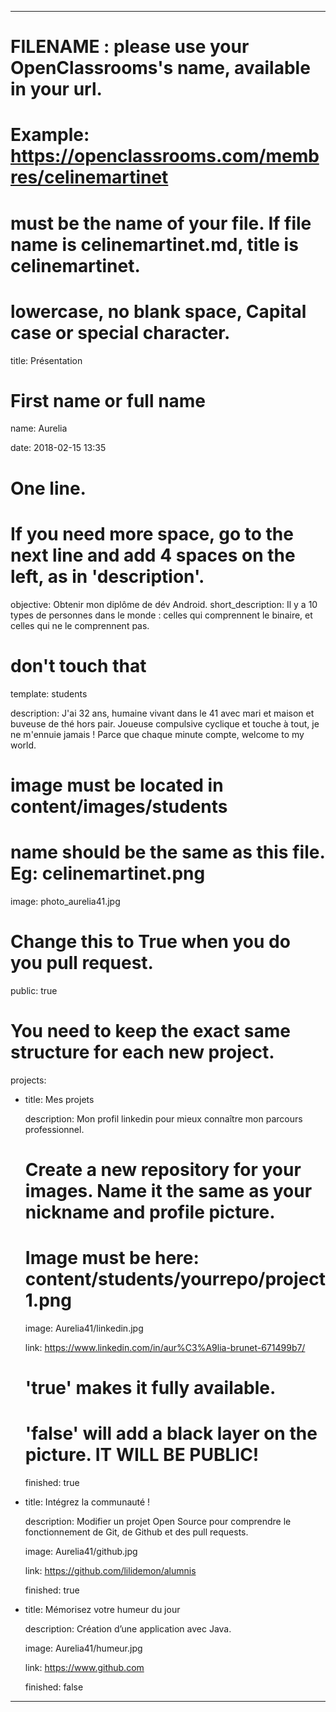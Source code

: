 ---


# FILENAME : please use your OpenClassrooms's name, available in your url.

# Example: https://openclassrooms.com/membres/celinemartinet

# must be the name of your file. If file name is celinemartinet.md, title is celinemartinet.

# lowercase, no blank space, Capital case or special character.

title: Présentation


# First name or full name

name: Aurelia

date: 2018-02-15 13:35


# One line.
# If you need more space, go to the next line and add 4 spaces on the left, as in 'description'.
objective: Obtenir mon diplôme de dév Android.
short_description: Il y a 10 types de personnes dans le monde : celles qui comprennent le binaire, et celles qui ne le comprennent pas.


# don't touch that

template: students

description:
    J'ai 32 ans, humaine vivant dans le 41 avec mari et maison et buveuse de thé hors pair.
    Joueuse compulsive cyclique et touche à tout, je ne m'ennuie jamais !
    Parce que chaque minute compte, welcome to my world.


# image must be located in content/images/students

# name should be the same as this file. Eg: celinemartinet.png

image: photo_aurelia41.jpg


# Change this to True when you do you pull request.

public: true


# You need to keep the exact same structure for each new project.

projects:

  - title: Mes projets

    description: Mon profil linkedin pour mieux connaître mon parcours professionnel.

    # Create a new repository for your images. Name it the same as your nickname and profile picture.

    # Image must be here: content/students/yourrepo/project1.png

    image: Aurelia41/linkedin.jpg

    link: https://www.linkedin.com/in/aur%C3%A9lia-brunet-671499b7/

    # 'true' makes it fully available.

    # 'false' will add a black layer on the picture. IT WILL BE PUBLIC!

    finished: true

  - title: Intégrez la communauté !

    description: Modifier un projet Open Source pour comprendre le fonctionnement de Git, de Github et des pull requests. 

    image: Aurelia41/github.jpg

    link: https://github.com/lilidemon/alumnis

    finished: true

  - title: Mémorisez votre humeur du jour

    description: Création d’une application avec Java.

    image: Aurelia41/humeur.jpg

    link: https://www.github.com

    finished: false

---